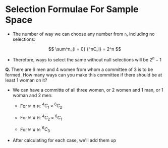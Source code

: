 # Selection Formulae For Sample Space

- The number of way we can choose any number from `n`, including no selections:

$$
\sum^n_{i = 0} {^nC_i} = 2^n
$$

- Therefore, ways to select the same without null selections will be $2^n - 1$

**Q.** There are 6 men and 4 women from whom a committee of 3 is to be formed.
How many ways can you make this committee if there should be at least 1 woman on
it?

- We can have a committe of all three women, or 2 women and 1 man, or 1 woman and
2 men:

  - For `W M M`: $^4C_1 \times {^6C_2}$

  - For `W W M`: $^4C_2 \times {^6C_1}$

  - For `W W W`: $^6C_3$

- After calculating for each case, we'll add them up
